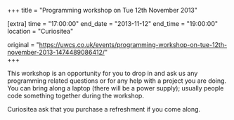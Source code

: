 +++
title = "Programming workshop on Tue 12th November 2013"

[extra]
time = "17:00:00"
end_date = "2013-11-12"
end_time = "19:00:00"
location = "Curiositea"

original = "https://uwcs.co.uk/events/programming-workshop-on-tue-12th-november-2013-1474489086412/"    
+++

This workshop is an opportunity for you to drop in and ask us any programming related questions or for any help with a project you are doing. You can bring along a laptop (there will be a power supply); usually people code something together during the workshop.

Curiositea ask that you purchase a refreshment if you come along.

